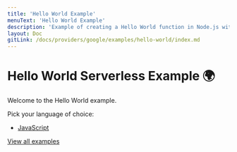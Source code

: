```yaml
---
title: 'Hello World Example'
menuText: 'Hello World Example'
description: 'Example of creating a Hello World function in Node.js with the Serverless framework'
layout: Doc
gitLink: /docs/providers/google/examples/hello-world/index.md
---
```


# Hello World Serverless Example 🌍

Welcome to the Hello World example.

Pick your language of choice:

* [JavaScript](./node)

[View all examples](https://www.serverless.com/framework/docs/providers/google/examples/)
